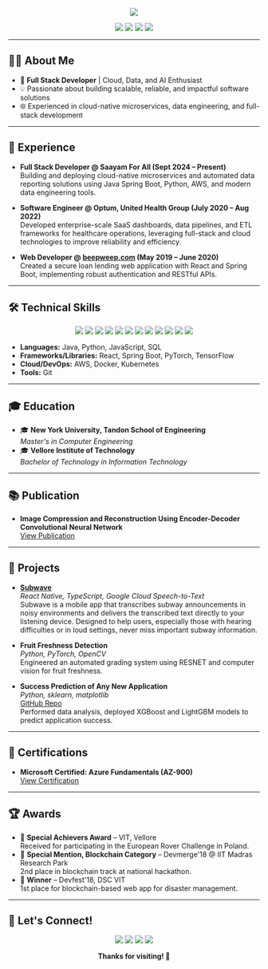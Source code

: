 <!-- Banner -->
<p align="center">
  <img src="https://readme-typing-svg.demolab.com?font=Fira+Code&size=28&pause=1000&color=1A73E8&center=true&vCenter=true&width=800&lines=Hi%2C+I'm+Sarthak+Chowdhary+%F0%9F%91%8B;Full+Stack+Developer+%7C+Cloud+%7C+AI+Enthusiast"/>
</p>

<p align="center">
  <a href="https://www.linkedin.com/in/sarthak-chowdhary/" target="_blank" rel="noopener noreferrer"><img src="https://img.shields.io/badge/LinkedIn-blue?logo=linkedin&style=for-the-badge"/></a>
  <a href="https://github.com/s-chowdhary" target="_blank" rel="noopener noreferrer"><img src="https://img.shields.io/badge/GitHub-181717?logo=github&style=for-the-badge"/></a>
  <a href="mailto:s.chowdhary97@gmail.com"><img src="https://img.shields.io/badge/Email-D14836?logo=gmail&logoColor=white&style=for-the-badge"/></a>
  <a href="https://sarthakchowdhary.tech" target="_blank" rel="noopener noreferrer"><img src="https://img.shields.io/badge/Portfolio-000000?style=for-the-badge&logo=About.me&logoColor=white"/></a>
</p>

---

## 👨‍💻 About Me

- 🚀 **Full Stack Developer** | Cloud, Data, and AI Enthusiast
- 💡 Passionate about building scalable, reliable, and impactful software solutions
- 🌐 Experienced in cloud-native microservices, data engineering, and full-stack development

---

## 💼 Experience

- **Full Stack Developer @ Saayam For All (Sept 2024 – Present)**  
  Building and deploying cloud-native microservices and automated data reporting solutions using Java Spring Boot, Python, AWS, and modern data engineering tools.

- **Software Engineer @ Optum, United Health Group (July 2020 – Aug 2022)**  
  Developed enterprise-scale SaaS dashboards, data pipelines, and ETL frameworks for healthcare operations, leveraging full-stack and cloud technologies to improve reliability and efficiency.

- **Web Developer @ <a href="https://beepweep.com" target="_blank" rel="noopener noreferrer">beepweep.com</a> (May 2019 – June 2020)**  
  Created a secure loan lending web application with React and Spring Boot, implementing robust authentication and RESTful APIs.

---

## 🛠️ Technical Skills

<p align="center">
  <img src="https://img.shields.io/badge/Java-007396?style=for-the-badge&logo=java&logoColor=white"/>
  <img src="https://img.shields.io/badge/Python-3776AB?style=for-the-badge&logo=python&logoColor=white"/>
  <img src="https://img.shields.io/badge/JavaScript-F7DF1E?style=for-the-badge&logo=javascript&logoColor=black"/>
  <img src="https://img.shields.io/badge/React-20232A?style=for-the-badge&logo=react&logoColor=61DAFB"/>
  <img src="https://img.shields.io/badge/Spring%20Boot-6DB33F?style=for-the-badge&logo=springboot&logoColor=white"/>
  <img src="https://img.shields.io/badge/AWS-232F3E?style=for-the-badge&logo=amazonaws&logoColor=white"/>
  <img src="https://img.shields.io/badge/Docker-2496ED?style=for-the-badge&logo=docker&logoColor=white"/>
  <img src="https://img.shields.io/badge/Kubernetes-326CE5?style=for-the-badge&logo=kubernetes&logoColor=white"/>
  <img src="https://img.shields.io/badge/SQL-4479A1?style=for-the-badge&logo=postgresql&logoColor=white"/>
  <img src="https://img.shields.io/badge/Git-F05032?style=for-the-badge&logo=git&logoColor=white"/>
  <img src="https://img.shields.io/badge/PyTorch-EE4C2C?style=for-the-badge&logo=pytorch&logoColor=white"/>
  <img src="https://img.shields.io/badge/TensorFlow-FF6F00?style=for-the-badge&logo=tensorflow&logoColor=white"/>
</p>

- **Languages:** Java, Python, JavaScript, SQL
- **Frameworks/Libraries:** React, Spring Boot, PyTorch, TensorFlow
- **Cloud/DevOps:** AWS, Docker, Kubernetes
- **Tools:** Git

---

## 🎓 Education

- 🎓 **New York University, Tandon School of Engineering**  
  _Master's in Computer Engineering_
- 🎓 **Vellore Institute of Technology**  
  _Bachelor of Technology in Information Technology_

---

## 📚 Publication

- <b>Image Compression and Reconstruction Using Encoder-Decoder Convolutional Neural Network</b>  
  <a href="https://link.springer.com/chapter/10.1007/978-981-15-5400-1_80" target="_blank" rel="noopener noreferrer">View Publication</a>

---

## 🚀 Projects

- <b><a href="https://github.com/s-chowdhary/Subwave" target="_blank" rel="noopener noreferrer">Subwave</a></b>  
  <i>React Native, TypeScript, Google Cloud Speech-to-Text</i>  
  Subwave is a mobile app that transcribes subway announcements in noisy environments and delivers the transcribed text directly to your listening device. Designed to help users, especially those with hearing difficulties or in loud settings, never miss important subway information.

- <b>Fruit Freshness Detection</b>  
  <i>Python, PyTorch, OpenCV</i>  
  Engineered an automated grading system using RESNET and computer vision for fruit freshness.

- <b>Success Prediction of Any New Application</b>  
  <i>Python, sklearn, matplotlib</i>  
  <a href="https://github.com/s-chowdhary/App-success-prediction" target="_blank" rel="noopener noreferrer">GitHub Repo</a>  
  Performed data analysis, deployed XGBoost and LightGBM models to predict application success.

---

## 🏅 Certifications

- <b>Microsoft Certified: Azure Fundamentals (AZ-900)</b>  
  <a href="https://learn.microsoft.com/api/credentials/share/en-us/SarthakChowdhary-2376/176C5C485637ED5F?sharingId=FFD496BC277A9E38" target="_blank" rel="noopener noreferrer">View Certification</a>

---

## 🏆 Awards

- 🏅 <b>Special Achievers Award</b> – VIT, Vellore  
  Received for participating in the European Rover Challenge in Poland.
- 🥈 <b>Special Mention, Blockchain Category</b> – Devmerge'18 @ IIT Madras Research Park  
  2nd place in blockchain track at national hackathon.
- 🥇 <b>Winner</b> – Devfest'18, DSC VIT  
  1st place for blockchain-based web app for disaster management.

---

## 🤝 Let's Connect!

<p align="center">
  <a href="mailto:s.chowdhary97@gmail.com"><img src="https://img.shields.io/badge/Email-D14836?logo=gmail&logoColor=white&style=for-the-badge"/></a>
  <a href="https://www.linkedin.com/in/sarthak-chowdhary/" target="_blank" rel="noopener noreferrer"><img src="https://img.shields.io/badge/LinkedIn-blue?logo=linkedin&style=for-the-badge"/></a>
  <a href="https://github.com/s-chowdhary" target="_blank" rel="noopener noreferrer"><img src="https://img.shields.io/badge/GitHub-181717?logo=github&style=for-the-badge"/></a>
  <a href="https://sarthakchowdhary.tech" target="_blank" rel="noopener noreferrer"><img src="https://img.shields.io/badge/Portfolio-000000?style=for-the-badge&logo=About.me&logoColor=white"/></a>
</p>

<p align="center">
  <b>Thanks for visiting! 🚀</b>
</p> 